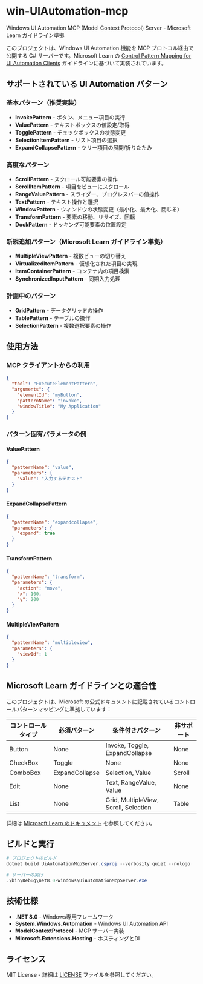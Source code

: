 # win-UIAutomation-mcp

Windows UI Automation MCP (Model Context Protocol) Server - Microsoft Learn ガイドライン準拠

このプロジェクトは、Windows UI Automation 機能を MCP プロトコル経由で公開する C# サーバーです。Microsoft Learn の [Control Pattern Mapping for UI Automation Clients](https://learn.microsoft.com/en-us/dotnet/framework/ui-automation/control-pattern-mapping-for-ui-automation-clients) ガイドラインに基づいて実装されています。

## サポートされている UI Automation パターン

### 基本パターン（推奨実装）
- **InvokePattern** - ボタン、メニュー項目の実行
- **ValuePattern** - テキストボックスの値設定/取得
- **TogglePattern** - チェックボックスの状態変更
- **SelectionItemPattern** - リスト項目の選択
- **ExpandCollapsePattern** - ツリー項目の展開/折りたたみ

### 高度なパターン
- **ScrollPattern** - スクロール可能要素の操作
- **ScrollItemPattern** - 項目をビューにスクロール
- **RangeValuePattern** - スライダー、プログレスバーの値操作
- **TextPattern** - テキスト操作と選択
- **WindowPattern** - ウィンドウの状態変更（最小化、最大化、閉じる）
- **TransformPattern** - 要素の移動、リサイズ、回転
- **DockPattern** - ドッキング可能要素の位置設定

### 新規追加パターン（Microsoft Learn ガイドライン準拠）
- **MultipleViewPattern** - 複数ビューの切り替え
- **VirtualizedItemPattern** - 仮想化された項目の実現
- **ItemContainerPattern** - コンテナ内の項目検索
- **SynchronizedInputPattern** - 同期入力処理

### 計画中のパターン
- **GridPattern** - データグリッドの操作
- **TablePattern** - テーブルの操作
- **SelectionPattern** - 複数選択要素の操作

## 使用方法

### MCP クライアントからの利用

```json
{
  "tool": "ExecuteElementPattern",
  "arguments": {
    "elementId": "myButton",
    "patternName": "invoke",
    "windowTitle": "My Application"
  }
}
```

### パターン固有パラメータの例

#### ValuePattern
```json
{
  "patternName": "value",
  "parameters": {
    "value": "入力するテキスト"
  }
}
```

#### ExpandCollapsePattern
```json
{
  "patternName": "expandcollapse",
  "parameters": {
    "expand": true
  }
}
```

#### TransformPattern
```json
{
  "patternName": "transform",
  "parameters": {
    "action": "move",
    "x": 100,
    "y": 200
  }
}
```

#### MultipleViewPattern
```json
{
  "patternName": "multipleview",
  "parameters": {
    "viewId": 1
  }
}
```

## Microsoft Learn ガイドラインとの適合性

このプロジェクトは、Microsoft の公式ドキュメントに記載されているコントロールパターンマッピングに準拠しています：

| コントロールタイプ | 必須パターン | 条件付きパターン | 非サポート |
|---|---|---|---|
| Button | None | Invoke, Toggle, ExpandCollapse | None |
| CheckBox | Toggle | None | None |
| ComboBox | ExpandCollapse | Selection, Value | Scroll |
| Edit | None | Text, RangeValue, Value | None |
| List | None | Grid, MultipleView, Scroll, Selection | Table |

詳細は [Microsoft Learn のドキュメント](https://learn.microsoft.com/en-us/dotnet/framework/ui-automation/control-pattern-mapping-for-ui-automation-clients) を参照してください。

## ビルドと実行

```powershell
# プロジェクトのビルド
dotnet build UiAutomationMcpServer.csproj --verbosity quiet --nologo

# サーバーの実行
.\bin\Debug\net8.0-windows\UiAutomationMcpServer.exe
```

## 技術仕様

- **.NET 8.0** - Windows専用フレームワーク
- **System.Windows.Automation** - Windows UI Automation API
- **ModelContextProtocol** - MCP サーバー実装
- **Microsoft.Extensions.Hosting** - ホスティングとDI

## ライセンス

MIT License - 詳細は [LICENSE](LICENSE) ファイルを参照してください。